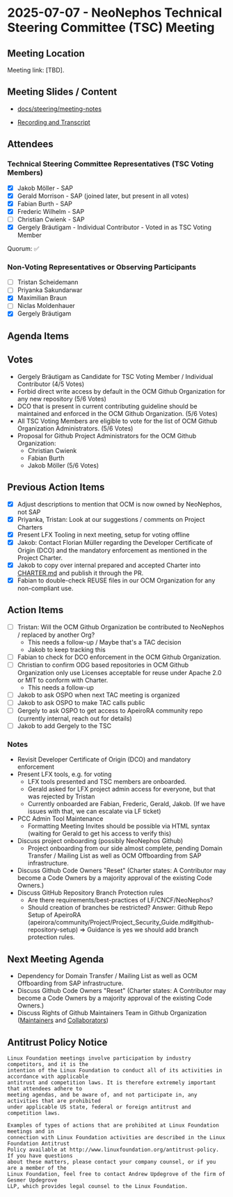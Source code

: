 # 2025-07-07 - NeoNephos Technical Steering Committee (TSC) Meeting 

## Meeting Location

Meeting link: [TBD].

## Meeting Slides / Content

- [docs/steering/meeting-notes](.)

- [Recording and Transcript](https://zoom.us/rec/share/F6ybjqSxFm2Du7NaeQYieTX8g8RwVqzYFdItZ5Hy0IoRSctkbm0XjWpEcUez9xwe.XnExQFK9Bd0Eguvy)

## Attendees

### Technical Steering Committee Representatives (TSC Voting Members)

- [X] Jakob Möller - SAP
- [X] Gerald Morrison - SAP (joined later, but present in all votes)
- [X] Fabian Burth - SAP
- [X] Frederic Wilhelm - SAP
- [ ] Christian Cwienk - SAP
- [X] Gergely Bräutigam - Individual Contributor - Voted in as TSC Voting Member

Quorum: ✅

### Non-Voting Representatives or Observing Participants

- [ ] Tristan Scheidemann
- [ ] Priyanka Sakundarwar
- [X] Maximilian Braun
- [ ] Niclas Moldenhauer
- [X] Gergely Bräutigam

## Agenda Items

## Votes

- Gergely Bräutigam as Candidate for TSC Voting Member / Individual Contributor (4/5 Votes)
- Forbid direct write access by default in the OCM Github Organization for any new repository (5/6 Votes)
- DCO that is present in current contributing guideline should be maintained and enforced in the OCM Github Organization. (5/6 Votes)
- All TSC Voting Members are eligible to vote for the list of OCM Github Organization Administrators. (5/6 Votes)
- Proposal for Github Project Administrators for the OCM Github Organization:
  - Christian Cwienk
  - Fabian Burth
  - Jakob Möller
  (5/6 Votes)

## Previous Action Items

- [X] Adjust descriptions to mention that OCM is now owned by NeoNephos, not SAP
- [X] Priyanka, Tristan: Look at our suggestions / comments on Project Charters
- [X] Present LFX Tooling in next meeting, setup for voting offline
- [X] Jakob: Contact Florian Müller regarding the Developer Certificate of Origin (DCO) and the mandatory enforcement as mentioned in the Project Charter.
- [X] Jakob to copy over internal prepared and accepted Charter into [CHARTER.md](../CHARTER.md) and publish it through the PR.
- [X] Fabian to double-check REUSE files in our OCM Organization for any non-compliant use.

## Action Items

- [ ] Tristan: Will the OCM Github Organization be contributed to NeoNephos / replaced by another Org?
  - This needs a follow-up / Maybe that's a TAC decision
  - Jakob to keep tracking this
- [ ] Fabian to check for DCO enforcement in the OCM Github Organization.
- [ ] Christian to confirm ODG based repositories in OCM Github Organization only use Licenses acceptable for reuse under Apache 2.0 or MIT to conform with Charter.
  - This needs a follow-up
- [ ] Jakob to ask OSPO when next TAC meeting is organized
- [ ] Jakob to ask OSPO to make TAC calls public
- [ ] Gergely to ask OSPO to get access to ApeiroRA community repo (currently internal, reach out for details)
- [ ] Jakob to add Gergely to the TSC

### Notes

- Revisit Developer Certificate of Origin (DCO) and mandatory enforcement
- Present LFX tools, e.g. for voting
  - LFX tools presented and TSC members are onboarded.
  - Gerald asked for LFX project admin access for everyone, but that was rejected by Tristan
  - Currently onboarded are Fabian, Frederic, Gerald, Jakob. (If we have issues with that, we can escalate via LF ticket)
- PCC Admin Tool Maintenance
  - Formatting Meeting Invites should be possible via HTML syntax (waiting for Gerald to get his access to verify this)
- Discuss project onboarding (possibly NeoNephos Github)
  - Project onboarding from our side almost complete, pending Domain Transfer / Mailing List as well as OCM Offboarding from SAP infrastructure.
- Discuss Github Code Owners "Reset" (Charter states: A Contributor may
  become a Code Owners by a majority approval of the existing Code Owners.)
- Discuss GitHub Repository Branch Protection rules
  - Are there requirements/best-practices of LF/CNCF/NeoNephos?
  - Should creation of branches be restricted?
    Answer: Github Repo Setup of ApeiroRA (apeirora/community/Project/Project_Security_Guide.md#github-repository-setup) => Guidance is yes we should add branch protection rules.

## Next Meeting Agenda

- Dependency for Domain Transfer / Mailing List as well as OCM Offboarding from SAP infrastructure.
- Discuss Github Code Owners "Reset" (Charter states: A Contributor may
  become a Code Owners by a majority approval of the existing Code Owners.)
- Discuss Rights of Github Maintainers Team in Github Organization ([Maintainers](https://github.com/orgs/open-component-model/teams/maintainers) and [Collaborators](https://github.com/orgs/open-component-model/teams/collaborators))

## Antitrust Policy Notice

```text
Linux Foundation meetings involve participation by industry competitors, and it is the 
intention of the Linux Foundation to conduct all of its activities in accordance with applicable 
antitrust and competition laws. It is therefore extremely important that attendees adhere to 
meeting agendas, and be aware of, and not participate in, any activities that are prohibited 
under applicable US state, federal or foreign antitrust and competition laws.

Examples of types of actions that are prohibited at Linux Foundation meetings and in 
connection with Linux Foundation activities are described in the Linux Foundation Antitrust 
Policy available at http://www.linuxfoundation.org/antitrust-policy. If you have questions 
about these matters, please contact your company counsel, or if you are a member of the 
Linux Foundation, feel free to contact Andrew Updegrove of the firm of Gesmer Updegrove 
LLP, which provides legal counsel to the Linux Foundation.
```
